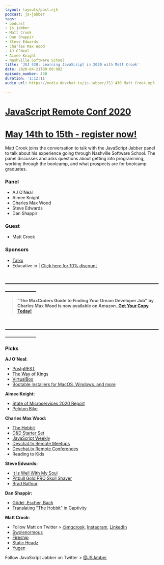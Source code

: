 ```yaml
---
layout: layouts/post.njk
podcast: js-jabber
tags:
- podcast
- js_jabber
- Matt Crook
- Dan Shappir
- Steve Edwards
- Charles Max Wood
- AJ O’Neal
- Aimee Knight
- Nashville Software School
title: 'JSJ 430: Learning JavaScript in 2020 with Matt Crook'
date: 2020-04-21T09:00:00Z
episode_number: 430
duration: '1:12:11'
audio_url: https://media.devchat.tv/js-jabber/JSJ_430_Matt_Crook.mp3

---
```

# [JavaScript Remote Conf 2020](https://devchat.tv/conferences/javascript-remote-2020/ "JavaScript Remote Conf 2020")
# [May 14th to 15th - register now!](https://devchat.tv/conferences/javascript-remote-2020/ "JavaScript Remote Conf 2020")


Matt Crook joins the conversation to talk with the JavaScript Jabber panel to talk about his experience going through Nashville Software School. The panel discusses and asks questions about getting into programming, working through the bootcamp, and what prospects are for bootcamp graduates.

### **Panel**

* AJ O’Neal
* Aimee Knight
* Charles Max Wood
* Steve Edwards
* Dan Shappir

### **Guest**

* Matt Crook

### **Sponsors**

* [Taiko](https://taiko.dev/)
* Educative.io | [Click here for 10% discount](https://www.educative.io/jabber)

## **____________________________________________________________**


> **"The MaxCoders Guide to Finding Your Dream Developer Job" by Charles Max Wood is now available on Amazon.**[ **Get Your Copy Today!**](https://www.amazon.com/gp/product/B081MBL5C9/ref=as_li_ss_tl?ie=UTF8&linkCode=sl1&tag=devchattv-20&linkId=9d61363241636e2546ef46abba198746&language=en_US)

## **____________________________________________________________**


### **Picks**

**AJ O’Neal:**

* [PostgREST](http://postgrest.org/en/v6.0/)
* [The Way of Kings](https://amzn.to/2Uv8cMg) 
* [VirtualBox](https://www.virtualbox.org/wiki/Downloads) 
* [Bootable Installers for MacOS, Windows, and more](https://bootableinstaller.com/)

**Aimee Knight:**

* [State of Microservices 2020 Report](https://tsh.io/state-of-microservices/)
* [Peloton Bike](https://www.onepeloton.com/shop/bike)


**Charles Max Wood:**

* [The Hobbit](https://amzn.to/3bIfdyO) 
* [D&D Starter Set](https://amzn.to/2URxEdS) 
* [JavaScript Weekly](https://javascriptweekly.com/)
* [Devchat\.tv Remote Meetups](https://devchat.tv/meetups/)
* [Devchat\.tv Remote Conferences](https://devchat.tv/conferences/)
* Reading to Kids


**Steve Edwards:**

* [It Is Well With My Soul](https://www.youtube.com/watch?v=nDIJz6zzHNU&feature=share&fbclid=IwAR3UMBervzbRsOxgkbQY-gap_5dfLaU6kiXKATULwVLoy_F7Eog2Ykk3QWU)
* [Pitbull Gold PRO Skull Shaver](https://skullshaver.com/collections/mens-shavers/products/pitbull-gold-pro-head-and-face-shaver-with-bonus-blade)
* [Brad Balfour](https://bbalfour.com/brad-balfour-photography/)

**Dan Shappir:**

* [Gödel, Escher, Bach](https://en.wikipedia.org/wiki/G%C3%B6del,_Escher,_Bach)
* [Translating "The Hobbit" in Captivity](https://blog.nli.org.il/en/hobbitinhebrew/)

**Matt Crook:**

* Follow Matt on Twitter > [@mgcrook](https://twitter.com/mgcrook?ref_src=twsrc%5Egoogle%7Ctwcamp%5Eserp%7Ctwgr%5Eauthor), [Instagram](https://www.instagram.com/mgcrook/?hl=en), [LinkedIn](https://www.linkedin.com/in/matt-crook-264675b7/)
* [Swolenormous](https://www.youtube.com/channel/UCt2O2_s_DWmR0jqTserHDvg)
* [Fireship](https://www.youtube.com/channel/UCsBjURrPoezykLs9EqgamOA)
* [Static Headz](https://www.youtube.com/channel/UCfAbEH80NNEEy-Sv5Dc655w)
* [Yugen](https://www.youtube.com/channel/UCKn8sCxQjB-TfB7kRmQEi0g)


Follow JavaScript Jabber on Twitter > [@JSJabber](https://twitter.com/JSJabber)